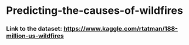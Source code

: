 # Predicting-the-causes-of-wildfires
### Link to the dataset: https://www.kaggle.com/rtatman/188-million-us-wildfires
